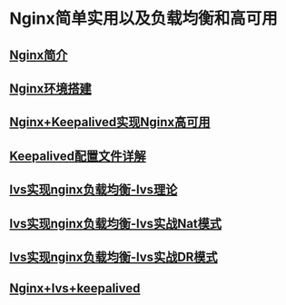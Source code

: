 # Nginx简单实用以及负载均衡和高可用

## [Nginx简介](./docs/Nginx简介.md)

## [Nginx环境搭建](./docs/Nginx环境搭建)

## [Nginx+Keepalived实现Nginx高可用](./docs/Nginx+Keepalived)

## [Keepalived配置文件详解](./docs/Keepalived配置文件详解)

## [lvs实现nginx负载均衡-lvs理论](./docs/lvs理论详解)

## [lvs实现nginx负载均衡-lvs实战Nat模式](./docs/lvs-nat简单实现)

## [lvs实现nginx负载均衡-lvs实战DR模式](./docs/lvs-dr简单实现)

## [Nginx+lvs+keepalived](./docs/Nginx+lvs+Keepalived)

